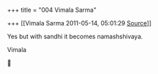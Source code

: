 +++
title = "004 Vimala Sarma"

+++
[[Vimala Sarma	2011-05-14, 05:01:29 [Source](https://groups.google.com/g/samskrita/c/OfasLQ7ntAY)]]



Yes but with sandhi it becomes namashshivaya.

Vimala



